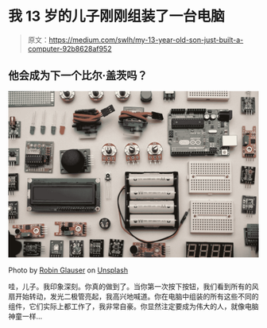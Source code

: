 # 我 13 岁的儿子刚刚组装了一台电脑

> 原文：<https://medium.com/swlh/my-13-year-old-son-just-built-a-computer-92b8628af952>

## 他会成为下一个比尔·盖茨吗？

![](img/68874a732cab80e9161e02eaef8eccc8.png)

Photo by [Robin Glauser](https://unsplash.com/@nahakiole?utm_source=medium&utm_medium=referral) on [Unsplash](https://unsplash.com?utm_source=medium&utm_medium=referral)

哇，儿子。我印象深刻。你真的做到了。当你第一次按下按钮，我们看到所有的风扇开始转动，发光二极管亮起，我高兴地喊道。你在电脑中组装的所有这些不同的组件，它们实际上都工作了，我非常自豪。你显然注定要成为伟大的人，就像电脑神童一样…